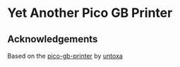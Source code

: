 # Yet Another Pico GB Printer



## Acknowledgements 
Based on the [pico-gb-printer](https://github.com/untoxa/pico-gb-printer) by [untoxa](https://github.com/untoxa)
